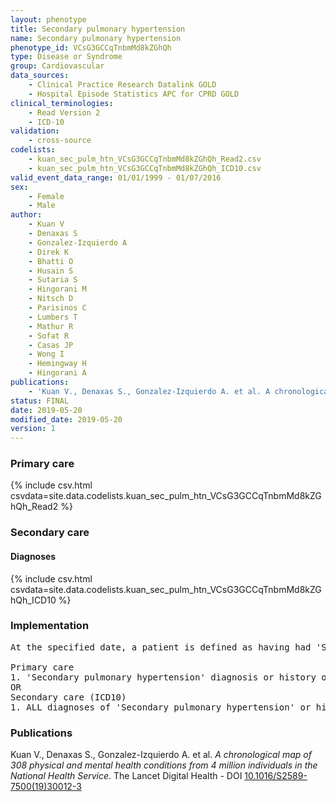 ```yaml
---
layout: phenotype
title: Secondary pulmonary hypertension
name: Secondary pulmonary hypertension
phenotype_id: VCsG3GCCqTnbmMd8kZGhQh 
type: Disease or Syndrome
group: Cardiovascular
data_sources: 
    - Clinical Practice Research Datalink GOLD
    - Hospital Episode Statistics APC for CPRD GOLD
clinical_terminologies: 
    - Read Version 2
    - ICD-10
validation: 
    - cross-source
codelists: 
    - kuan_sec_pulm_htn_VCsG3GCCqTnbmMd8kZGhQh_Read2.csv
    - kuan_sec_pulm_htn_VCsG3GCCqTnbmMd8kZGhQh_ICD10.csv
valid_event_data_range: 01/01/1999 - 01/07/2016
sex: 
    - Female
    - Male
author: 
    - Kuan V
    - Denaxas S
    - Gonzalez-Izquierdo A
    - Direk K
    - Bhatti O
    - Husain S
    - Sutaria S
    - Hingorani M
    - Nitsch D
    - Parisinos C
    - Lumbers T
    - Mathur R
    - Sofat R
    - Casas JP
    - Wong I
    - Hemingway H
    - Hingorani A
publications: 
    - 'Kuan V., Denaxas S., Gonzalez-Izquierdo A. et al. A chronological map of 308 physical and mental health conditions from 4 million individuals in the National Health Service. The Lancet Digital Health - DOI: 10.1016/S2589-7500(19)30012-3' 
status: FINAL
date: 2019-05-20
modified_date: 2019-05-20
version: 1
---
```

### Primary care 
{% include csv.html csvdata=site.data.codelists.kuan_sec_pulm_htn_VCsG3GCCqTnbmMd8kZGhQh_Read2 %}
### Secondary care 
#### Diagnoses 
{% include csv.html csvdata=site.data.codelists.kuan_sec_pulm_htn_VCsG3GCCqTnbmMd8kZGhQh_ICD10 %}
### Implementation 
<pre>At the specified date, a patient is defined as having had 'Secondary pulmonary hypertension' IF they meet the criteria for any of the following on or before the specified date. The earliest date on which the individual meets any of the following criteria on or before the specified date is defined as the first event date:

Primary care
1. 'Secondary pulmonary hypertension' diagnosis or history of diagnosis during a consultation 
OR
Secondary care (ICD10)
1. ALL diagnoses of 'Secondary pulmonary hypertension' or history of diagnosis during a hospitalization</pre> 
 
### Publications 
Kuan V., Denaxas S., Gonzalez-Izquierdo A. et al. _A chronological map of 308 physical and mental health conditions from 4 million individuals in the National Health Service_. The Lancet Digital Health - DOI <a href='https://www.thelancet.com/journals/landig/article/PIIS2589-7500(19)30012-3/fulltext'>10.1016/S2589-7500(19)30012-3</a>